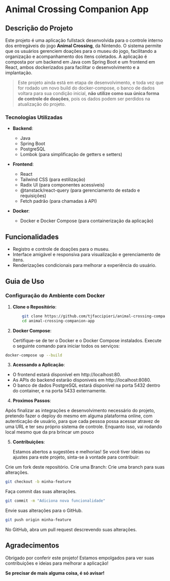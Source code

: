 # Animal Crossing Companion App

## Descrição do Projeto

Este projeto é uma aplicação fullstack desenvolvida para o controle interno dos entregáveis do jogo **Animal Crossing**, da Nintendo. O sistema permite que os usuários gerenciem doações para o museu do jogo, facilitando a organização e acompanhamento dos itens coletados. A aplicação é composta por um backend em Java com Spring Boot e um frontend em React, ambos dockerizados para facilitar o desenvolvimento e a implantação.

>Este projeto ainda está em etapa de desenvolvimento, 
e toda vez que for rodado um novo build do docker-compose, 
o banco de dados voltara para sua condição inicial, 
**não utilize como sua única forma de controle de doações**, 
pois os dados podem ser perdidos na atualização do projeto.

### Tecnologias Utilizadas

- **Backend**:

  - Java
  - Spring Boot
  - PostgreSQL
  - Lombok (para simplificação de getters e setters)

- **Frontend**:

  - React
  - Tailwind CSS (para estilização)
  - Radix UI (para componentes acessíveis)
  - @tanstack/react-query (para gerenciamento de estado e requisições)
  - Fetch padrão (para chamadas à API)

- **Docker**:
  - Docker e Docker Compose (para containerização da aplicação)

## Funcionalidades

- Registro e controle de doações para o museu.
- Interface amigável e responsiva para visualização e gerenciamento de itens.
- Renderizações condicionais para melhorar a experiência do usuário.

## Guia de Uso

### Configuração do Ambiente com Docker

1. **Clone o Repositório**:

   ```bash
       git clone https://github.com/tjfaccipieri/animal-crossing-companion-app.git
       cd animal-crossing-companion-app
   ```

2. **Docker Compose**:

   Certifique-se de ter o Docker e o Docker Compose instalados.
   Execute o seguinte comando para iniciar todos os serviços:

```bash
docker-compose up --build
```

3. **Acessando a Aplicação**:

- O frontend estará disponível em http://localhost:80.
- As APIs do backend estarão disponíveis em http://localhost:8080.
- O banco de dados PostgreSQL estará disponível na porta 5432 dentro do container, e na porta 5433 externamente.

4. **Proximos Passos**:

 Após finalizar as integrações e desenvolvimento necessário do projeto, pretendo fazer o deploy do mesmo em alguma plataforma online, com autenticação de usuário, para que cada pessoa possa acessar atravez de uma URL e ter seu próprio sistema de controle. Enquanto isso, vai rodando local mesmo que da pra brincar um pouco

5. **Contribuições**:

   Estamos abertos a sugestões e melhorias! Se você tiver ideias ou ajustes para este projeto, sinta-se à vontade para contribuir:

Crie um fork deste repositório.
Crie uma Branch: Crie uma branch para suas alterações.

```bash
git checkout -b minha-feature
```

Faça commit das suas alterações.

```bash
git commit -m "Adiciona nova funcionalidade"
```

Envie suas alterações para o GitHub.

```bash
git push origin minha-feature
```

No GitHub, abra um pull request descrevendo suas alterações.

## Agradecimentos

Obrigado por conferir este projeto! Estamos empolgados para ver suas contribuições e ideias para melhorar a aplicação!

**Se precisar de mais alguma coisa, é só avisar!**
